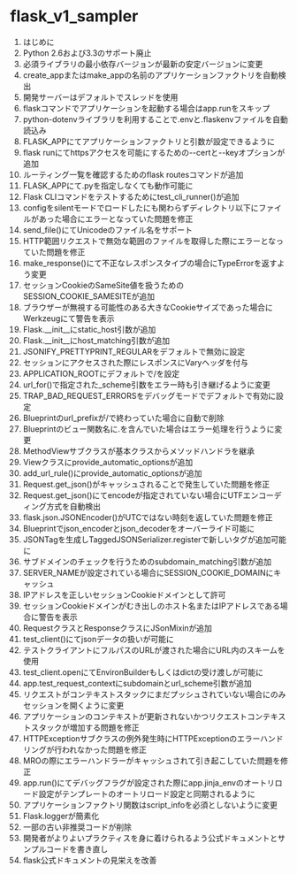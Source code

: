 # flask_v1_sampler


1. はじめに
2. Python 2.6および3.3のサポート廃止
3. 必須ライブラリの最小依存バージョンが最新の安定バージョンに変更
4. create_appまたはmake_appの名前のアプリケーションファクトリを自動検出
5. 開発サーバーはデフォルトでスレッドを使用
6. flaskコマンドでアプリケーションを起動する場合はapp.runをスキップ
7. python-dotenvライブラリを利用することで.envと.flaskenvファイルを自動読込み
8. FLASK_APPにてアプリケーションファクトリと引数が設定できるように
9. flask runにてhttpsアクセスを可能にするための--certと--keyオプションが追加
10. ルーティング一覧を確認するためのflask routesコマンドが追加
11. FLASK_APPにて.pyを指定しなくても動作可能に
12. Flask CLIコマンドをテストするためにtest_cli_runner()が追加
13. configをsilentモードでロードしたにも関わらずディレクトリ以下にファイルがあった場合にエラーとなっていた問題を修正
14. send_file()にてUnicodeのファイル名をサポート
15. HTTP範囲リクエストで無効な範囲のファイルを取得した際にエラーとなっていた問題を修正
16. make_response()にて不正なレスポンスタイプの場合にTypeErrorを返すよう変更
17. セッションCookieのSameSite値を扱うためのSESSION_COOKIE_SAMESITEが追加
18. ブラウザーが無視する可能性のある大きなCookieサイズであった場合にWerkzeugにて警告を表示
19. Flask.__init__にstatic_host引数が追加
20. Flask.__init__にhost_matching引数が追加
21. JSONIFY_PRETTYPRINT_REGULARをデフォルトで無効に設定
22. セッションにアクセスされた際にレスポンスにVaryヘッダを付与
23. APPLICATION_ROOTにデフォルトで/を設定
24. url_for()で指定された_scheme引数をエラー時も引き継げるように変更
25. TRAP_BAD_REQUEST_ERRORSをデバッグモードでデフォルトで有効に設定
26. Blueprintのurl_prefixが/で終わっていた場合に自動で削除
27. Blueprintのビュー関数名に.を含んでいた場合はエラー処理を行うように変更
28. MethodViewサブクラスが基本クラスからメソッドハンドラを継承
29. Viewクラスにprovide_automatic_optionsが追加
30. add_url_rule()にprovide_automatic_optionsが追加
31. Request.get_json()がキャッシュされることで発生していた問題を修正
32. Request.get_json()にてencodeが指定されていない場合にUTFエンコーディング方式を自動検出
33. flask.json.JSONEncoder()がUTCではない時刻を返していた問題を修正
34. Blueprintでjson_encoderとjson_decoderをオーバーライド可能に
35. JSONTagを生成しTaggedJSONSerializer.registerで新しいタグが追加可能に
36. サブドメインのチェックを行うためのsubdomain_matching引数が追加
37. SERVER_NAMEが設定されている場合にSESSION_COOKIE_DOMAINにキャッシュ
38. IPアドレスを正しいセッションCookieドメインとして許可
39. セッションCookieドメインがむき出しのホスト名またはIPアドレスである場合に警告を表示
40. RequestクラスとResponseクラスにJSonMixinが追加
41. test_client()にてjsonデータの扱いが可能に
42. テストクライアントにフルパスのURLが渡された場合にURL内のスキームを使用
43. test_client.openにてEnvironBuilderもしくはdictの受け渡しが可能に
44. app.test_request_contextにsubdomainとurl_scheme引数が追加
45. リクエストがコンテキストスタックにまだプッシュされていない場合にのみセッションを開くように変更
46. アプリケーションのコンテキストが更新されないかつリクエストコンテキストスタックが増加する問題を修正
47. HTTPExceptionサブクラスの例外発生時にHTTPExceptionのエラーハンドリングが行われなかった問題を修正
48. MROの際にエラーハンドラーがキャッシュされて引き起こしていた問題を修正
49. app.run()にてデバッグフラグが設定された際にapp.jinja_envのオートリロード設定がテンプレートのオートリロード設定と同期されるように
50. アプリケーションファクトリ関数はscript_infoを必須としないように変更
51. Flask.loggerが簡素化
52. 一部の古い非推奨コードが削除
53. 開発者がよりよいプラクティスを身に着けられるよう公式ドキュメントとサンプルコードを書き直し
54. flask公式ドキュメントの見栄えを改善